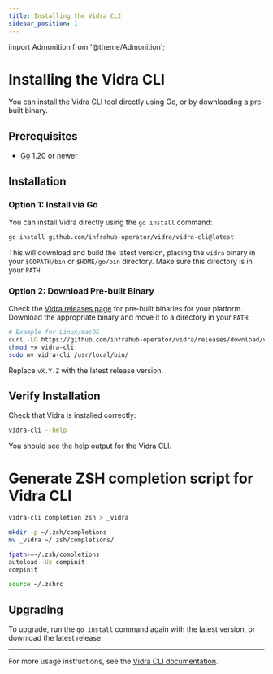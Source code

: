```yaml
---
title: Installing the Vidra CLI
sidebar_position: 1
---
```

import Admonition from '@theme/Admonition';

# Installing the Vidra CLI

You can install the Vidra CLI tool directly using Go, or by downloading a pre-built binary.

## Prerequisites

- [Go](https://golang.org/dl/) 1.20 or newer

## Installation

### Option 1: Install via Go

You can install Vidra directly using the `go install` command:

```sh
go install github.com/infrahub-operator/vidra/vidra-cli@latest
```

This will download and build the latest version, placing the `vidra` binary in your `$GOPATH/bin` or `$HOME/go/bin` directory. Make sure this directory is in your `PATH`.

### Option 2: Download Pre-built Binary

Check the [Vidra releases page](https://github.com/your-org/vidra/releases) for pre-built binaries for your platform. Download the appropriate binary and move it to a directory in your `PATH`:

```sh
# Example for Linux/macOS
curl -LO https://github.com/infrahub-operator/vidra/releases/download/vX.Y.Z/vidra-cli
chmod +x vidra-cli
sudo mv vidra-cli /usr/local/bin/
```

Replace `vX.Y.Z` with the latest release version.

## Verify Installation

Check that Vidra is installed correctly:

```sh
vidra-cli --help
```

You should see the help output for the Vidra CLI.

# Generate ZSH completion script for Vidra CLI
```bash
vidra-cli completion zsh > _vidra

mkdir -p ~/.zsh/completions
mv _vidra ~/.zsh/completions/

fpath+=~/.zsh/completions
autoload -Uz compinit
compinit

source ~/.zshrc
```

## Upgrading

To upgrade, run the `go install` command again with the latest version, or download the latest release.

---

For more usage instructions, see the [Vidra CLI documentation](./usage).
